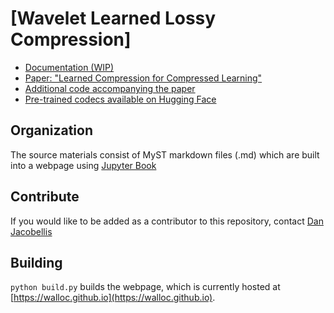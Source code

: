 # [Wavelet Learned Lossy Compression]

- [Documentation (WIP)](https://danjacobellis.net/walloc)
- [Paper: "Learned Compression for Compressed Learning"](https://danjacobellis.net/_static/walloc.pdf)
- [Additional code accompanying the paper](https://github.com/danjacobellis/lccl)
- [Pre-trained codecs available on Hugging Face](https://huggingface.co/danjacobellis/walloc)

## Organization

The source materials consist of MyST markdown files (.md) which are built into a webpage using [Jupyter Book](https://jupyterbook.org/intro.html)

## Contribute

If you would like to be added as a contributor to this repository, contact [Dan Jacobellis](https://danjacobellis.net)

## Building

`python build.py` builds the webpage, which is currently hosted at [https://walloc.github.io](https://walloc.github.io).
